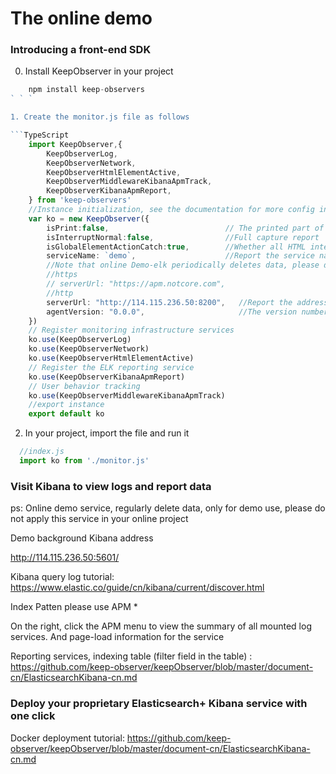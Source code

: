 # The online demo

### Introducing a front-end SDK

0. Install KeepObserver in your project

```TypeScript
    npm install keep-observers
` ` `

1. Create the monitor.js file as follows

```TypeScript
    import KeepObserver,{
        KeepObserverLog,
        KeepObserverNetwork,
        KeepObserverHtmlElementActive,
        KeepObserverMiddlewareKibanaApmTrack,
        KeepObserverKibanaApmReport,
    } from 'keep-observers'
    //Instance initialization, see the documentation for more config information
    var ko = new KeepObserver({ 
        isPrint:false,                          // The printed part of the console is not displayed
        isInterruptNormal:false,                //Full capture report
        isGlobalElementActionCatch:true,        //Whether all HTML interactive capture
        serviceName: `demo`,                    //Report the service name and query the index
        //Note that online Demo-elk periodically deletes data, please do not use this demo server as your online application
        //https
        // serverUrl: "https://apm.notcore.com",
        //http
        serverUrl: "http://114.115.236.50:8200",   //Report the address
        agentVersion: "0.0.0",                     //The version number of the reported service is different from that of ABtest
    })
    // Register monitoring infrastructure services
    ko.use(KeepObserverLog)
    ko.use(KeepObserverNetwork)
    ko.use(KeepObserverHtmlElementActive)
    // Register the ELK reporting service
    ko.use(KeepObserverKibanaApmReport)
    // User behavior tracking
    ko.use(KeepObserverMiddlewareKibanaApmTrack)
    //export instance
    export default ko
```

2. In your project, import the file and run it
```TypeScript
  //index.js
  import ko from './monitor.js'
```

### Visit Kibana to view logs and report data
ps: Online demo service, regularly delete data, only for demo use, please do not apply this service in your online project

Demo background Kibana address

http://114.115.236.50:5601/

Kibana query log tutorial: https://www.elastic.co/guide/cn/kibana/current/discover.html

Index Patten please use APM *

On the right, click the APM menu to view the summary of all mounted log services. And page-load information for the service

Reporting services, indexing table (filter field in the table) : https://github.com/keep-observer/keepObserver/blob/master/document-cn/ElasticsearchKibana-cn.md


### Deploy your proprietary Elasticsearch+ Kibana service with one click
Docker deployment tutorial: https://github.com/keep-observer/keepObserver/blob/master/document-cn/ElasticsearchKibana-cn.md

